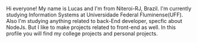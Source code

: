 
Hi everyone! My name is Lucas and I'm from Niteroi-RJ, Brazil. I'm currently studying Information Systems at Universidade Federal Fluminense(UFF). Also I'm studying anything related to back-End developer, specfic about NodeJs. But I like to make projects related to front-end as well. In this profile you will find my college projects and personal projects.  
